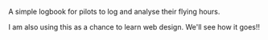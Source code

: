 A simple logbook for pilots to log and analyse their flying hours.

I am also using this as a chance to learn web design.  We'll see how it goes!!